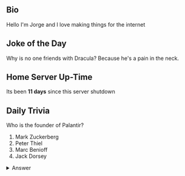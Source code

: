 ## Bio

Hello I'm Jorge and I love making things for the internet

## Joke of the Day

Why is no one friends with Dracula? Because he's a pain in the neck.

## Home Server Up-Time

Its been **11 days** since this server shutdown


## Daily Trivia

Who is the founder of Palantir?
 1. Mark Zuckerberg
 2. Peter Thiel
 3. Marc Benioff
 4. Jack Dorsey

<details>
  <summary>Answer</summary>
  Peter Thiel
</details>

